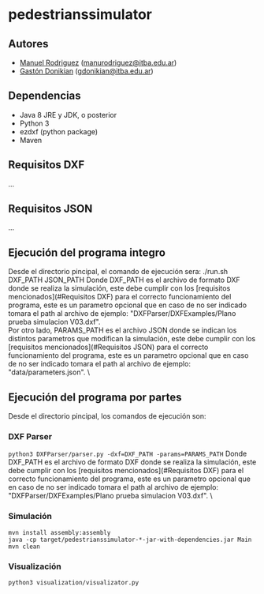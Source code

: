 # pedestrianssimulator

## Autores
* [Manuel Rodriguez](https://github.com/rodriguezmanueljoaquin) (manurodriguez@itba.edu.ar)
* [Gastón Donikian](https://github.com/GastonDonikian) (gdonikian@itba.edu.ar)

## Dependencias
+ Java 8 JRE y JDK, o posterior
+ Python 3
+ ezdxf (python package)
+ Maven

## Requisitos DXF
...

## Requisitos JSON
...


## Ejecución del programa integro
Desde el directorio pincipal, el comando de ejecución sera:
./run.sh DXF_PATH JSON_PATH
Donde DXF_PATH es el archivo de formato DXF donde se realiza la simulación, este debe cumplir con los [requisitos mencionados](#Requisitos DXF) para el correcto funcionamiento del programa, este es un parametro opcional que en caso de no ser indicado tomara el path al archivo de ejemplo: "DXFParser/DXFExamples/Plano prueba simulacion V03.dxf". \
Por otro lado, PARAMS_PATH es el archivo JSON donde se indican los distintos parametros que modifican la simulación, este debe cumplir con los [requisitos mencionados](#Requisitos JSON) para el correcto funcionamiento del programa, este es un parametro opcional que en caso de no ser indicado tomara el path al archivo de ejemplo: "data/parameters.json". \

## Ejecución del programa por partes
Desde el directorio pincipal, los comandos de ejecución son:
### DXF Parser
```python3 DXFParser/parser.py -dxf=DXF_PATH -params=PARAMS_PATH```
Donde DXF_PATH es el archivo de formato DXF donde se realiza la simulación, este debe cumplir con los [requisitos mencionados](#Requisitos DXF) para el correcto funcionamiento del programa, este es un parametro opcional que en caso de no ser indicado tomara el path al archivo de ejemplo: "DXFParser/DXFExamples/Plano prueba simulacion V03.dxf". \

### Simulación
```mvn install assembly:assembly```\
```java -cp target/pedestrianssimulator-*-jar-with-dependencies.jar Main```\
```mvn clean```

### Visualización
```python3 visualization/visualizator.py```
